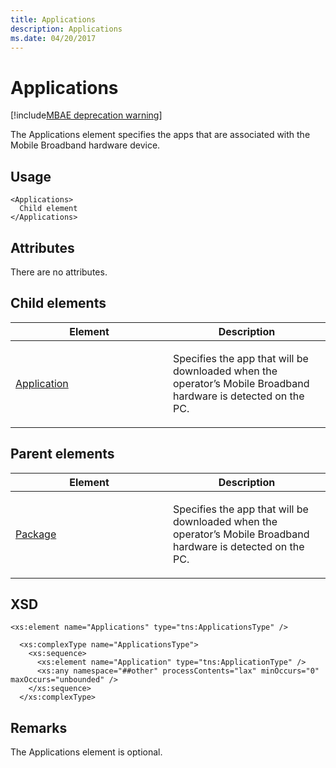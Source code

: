```yaml
---
title: Applications
description: Applications
ms.date: 04/20/2017
---
```


# Applications

[!include[MBAE deprecation warning](../includes/mbae-deprecation-warning.md)]

The Applications element specifies the apps that are associated with the Mobile Broadband hardware device.

## <span id="Usage"></span><span id="usage"></span><span id="USAGE"></span>Usage


``` syntax
<Applications>
  Child element
</Applications>
```

## <span id="Attributes"></span><span id="attributes"></span><span id="ATTRIBUTES"></span>Attributes


There are no attributes.

## <span id="Child_elements"></span><span id="child_elements"></span><span id="CHILD_ELEMENTS"></span>Child elements


<table>
<colgroup>
<col width="50%" />
<col width="50%" />
</colgroup>
<thead>
<tr class="header">
<th>Element</th>
<th>Description</th>
</tr>
</thead>
<tbody>
<tr class="odd">
<td><p><a href="application-softwareinfo-schema.md" data-raw-source="[Application](application-softwareinfo-schema.md)">Application</a></p></td>
<td><p>Specifies the app that will be downloaded when the operator’s Mobile Broadband hardware is detected on the PC.</p></td>
</tr>
</tbody>
</table>

 

## <span id="Parent_elements"></span><span id="parent_elements"></span><span id="PARENT_ELEMENTS"></span>Parent elements


<table>
<colgroup>
<col width="50%" />
<col width="50%" />
</colgroup>
<thead>
<tr class="header">
<th>Element</th>
<th>Description</th>
</tr>
</thead>
<tbody>
<tr class="odd">
<td><p><a href="package.md" data-raw-source="[Package](package.md)">Package</a></p></td>
<td><p>Specifies the app that will be downloaded when the operator’s Mobile Broadband hardware is detected on the PC.</p></td>
</tr>
</tbody>
</table>

 

## <span id="XSD"></span><span id="xsd"></span>XSD


``` syntax
<xs:element name="Applications" type="tns:ApplicationsType" />

  <xs:complexType name="ApplicationsType">
    <xs:sequence>
      <xs:element name="Application" type="tns:ApplicationType" />
      <xs:any namespace="##other" processContents="lax" minOccurs="0" maxOccurs="unbounded" />
    </xs:sequence>
  </xs:complexType>
```

## <span id="Remarks"></span><span id="remarks"></span><span id="REMARKS"></span>Remarks


The Applications element is optional.

 

 





